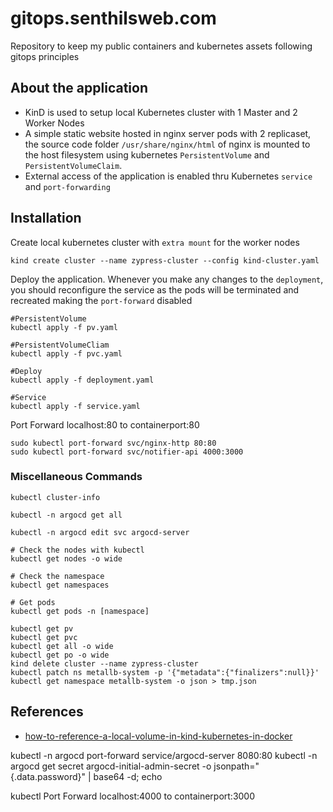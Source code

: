 # gitops.senthilsweb.com
Repository to keep my public containers and kubernetes assets following gitops principles

## About the application

* KinD is used to setup local Kubernetes cluster with 1 Master and 2 Worker Nodes
* A simple static website hosted in nginx server pods with 2 replicaset, the source code folder `/usr/share/nginx/html` of nginx is mounted to the host filesystem using kubernetes `PersistentVolume` and `PersistentVolumeClaim`.
* External access of the application is enabled thru Kubernetes `service` and `port-forwarding`


## Installation

Create local kubernetes cluster with `extra mount` for the worker nodes

```
kind create cluster --name zypress-cluster --config kind-cluster.yaml
```

Deploy the application. Whenever you make any changes to the `deployment`, you should reconfigure the service as the pods will be terminated and recreated making the `port-forward` disabled

```
#PersistentVolume
kubectl apply -f pv.yaml

#PersistentVolumeCliam
kubectl apply -f pvc.yaml

#Deploy
kubectl apply -f deployment.yaml

#Service
kubectl apply -f service.yaml
```

Port Forward localhost:80 to containerport:80

```
sudo kubectl port-forward svc/nginx-http 80:80
sudo kubectl port-forward svc/notifier-api 4000:3000
```

### Miscellaneous Commands

```
kubectl cluster-info

kubectl -n argocd get all

kubectl -n argocd edit svc argocd-server

# Check the nodes with kubectl
kubectl get nodes -o wide

# Check the namespace 
kubectl get namespaces

# Get pods
kubectl get pods -n [namespace]

kubectl get pv
kubectl get pvc
kubectl get all -o wide 
kubectl get po -o wide 
kind delete cluster --name zypress-cluster
kubectl patch ns metallb-system -p '{"metadata":{"finalizers":null}}'
kubectl get namespace metallb-system -o json > tmp.json

```

## References
* [how-to-reference-a-local-volume-in-kind-kubernetes-in-docker](https://stackoverflow.com/questions/62694361/how-to-reference-a-local-volume-in-kind-kubernetes-in-docker)

kubectl -n argocd port-forward service/argocd-server 8080:80
kubectl -n argocd get secret argocd-initial-admin-secret -o jsonpath="{.data.password}" | base64 -d; echo


kubectl Port Forward localhost:4000 to containerport:3000
